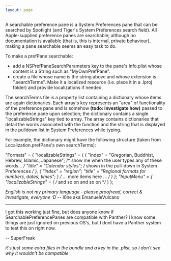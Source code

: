 ```yaml
---
layout: page
---
```


A searchable preference pane is a System Preferences pane that can be searched by Spotlight (and Tiger's System Preferences search field). All Apple-supplied preference panes are searchable; although no documentation is available (that is, this is internal, private behaviour), making a pane searchable seems an easy task to do.

To make a prefPane searchable:

* add a NSPrefPaneSearchParameters key to the pane's Info.plist whose content is a String such as "MyOwnPrefPane".
* create a file whose name is the string above and whose extension is ".searchTerms". Make it a localized resource (i.e. place it in a .lproj folder) and provide localizations if needed.


The searchTerms file is a property list containing a dictionary whose items are again dictionaries. Each array's key represents an "area" of functionality of the preference pane and is somehow **(todo: investigate how)** passed to the preference pane upon selection; the dictionary contains a single "localizableStrings" key tied to array. The array contains dictionaries that detail the words associated with the function and the string that is displayed in the pulldown list in System Preferences while typing.

For example, the dictionary might have the following structure (taken from Localization.prefPane's own searchTerms):

    

"Formats" = {
    "localizableStrings" = (
        {
            "index" = "Gregorian, Buddhist, Hebrew, Islamic, Japanese"; /* show me when the user types any of these words...  */
            "title" = "Calendar styles"; /* shown in the pull-down in System Preferences */
        },
        {
            "index" = "region";
            "title" = "Regional formats for numbers, dates, times";
        }
           /* ... more items here ... */
    )
};
"InputMenu" = {
    "localizableStrings" = (
        /* and so on and so on */
    )
};


*English is not my primary language - please proofread, correct & investigate, everyone :D* -- l0ne aka EmanueleVulcano

----

I got this working just fine, but does anyone know if SearchablePreferencePanes are compatible with Panther? I know some things are just ignored on previous OS's, but I dont have a Panther system to test this on right now.

-- SuperFreak

*it's just some extra files in the bundle and a key in the .plist, so i don't see why it wouldn't be compatible*
